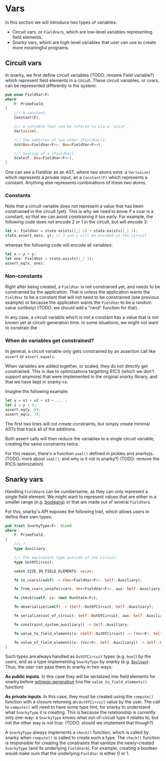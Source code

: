 # Vars

In this section we will introduce two types of variables:

* Circuit vars, or `FieldVar`s, which are low-level variables representing field elements.
* Snarky vars, which are high-level variables that user can use to create more meaningful programs.

## Circuit vars

In snarky, we first define circuit variables (TODO: rename Field variable?) which represent field elements in a circuit.
These circuit variables, or cvars, can be represented differently in the system:

```rust
pub enum FieldVar<F>
where
    F: PrimeField,
{
    /// A constant.
    Constant(F),

    /// A variable that can be refered to via a `usize`.
    Var(usize),

    /// The addition of two other [FieldVar]s.
    Add(Box<FieldVar<F>>, Box<FieldVar<F>>),

    /// Scaling of a [FieldVar].
    Scale(F, Box<FieldVar<F>>),
}
```

One can see a FieldVar as an AST, where two atoms exist: a `Var(usize)` which represents a private input, an a `Constant(F)` which represents a constant.
Anything else represents combinations of these two atoms.

### Constants

Note that a circuit variable does not represent a value that has been constrained in the circuit (yet).
This is why we need to know if a cvar is a constant, so that we can avoid constraining it too early. 
For example, the following code does not encode 2 or 1 in the circuit, but will encode 3:

```rust
let x: FieldVar = state.exists(|_| 2) + state.exists(|_| 3);
state.assert_eq(x, y); // 3 and y will be encoded in the circuit
```

whereas the following code will encode all variables:

```rust
let x = y + y;
let one: FieldVar = state.exists(|_| 1);
assert_eq(x, one);
```

### Non-constants

Right after being created, a `FieldVar` is not constrained yet, and needs to be constrained by the application.
That is unless the application wants the `FieldVar` to be a constant that will not need to be constrained (see previous example) or because the application wants the `FieldVar` to be a random value (unlikely) (TODO: we should add a "rand" function for that).

In any case, a circuit variable which is not a constant has a value that is not known yet at circuit-generation time.
In some situations, we might not want to constrain the 


### When do variables get constrained?

In general, a circuit variable only gets constrained by an assertion call like `assert` or `assert_equals`.

When variables are added together, or scaled, they do not directly get constrained. 
This is due to optimizations targetting R1CS (which we don't support anymore) that were implemented in the original snarky library, and that we have kept in snarky-rs.

Imagine the following example:

```rust
let y = x1 + x2 + x3 +.... ;
let z = y + 3;
assert_eq(y, 6);
assert_eq(z, 7);
```

The first two lines will not create constraints, but simply create minimal ASTs that track all of the additions.

Both assert calls will then reduce the variables to a single circuit variable, creating the same constraints twice.

For this reason, there's a function `seal()` defined in pickles and snarkyjs. (TODO: more about `seal()`, and why is it not in snarky?) (TODO: remove the R1CS optimization)

## Snarky vars

Handling `FieldVar`s can be cumbersome, as they can only represent a single field element.
We might want to represent values that are either in a smaller range (e.g. [booleans](./booleans.md)) or that are made out of several `FieldVar`s.

For this, snarky's API exposes the following trait, which allows users to define their own types:

```rust
pub trait SnarkyType<F>: Sized
where
    F: PrimeField,
{
    /// ?
    type Auxiliary;

    /// The equivalent type outside of the circuit.
    type OutOfCircuit;

    const SIZE_IN_FIELD_ELEMENTS: usize;

    fn to_cvars(&self) -> (Vec<FieldVar<F>>, Self::Auxiliary);

    fn from_cvars_unsafe(cvars: Vec<FieldVar<F>>, aux: Self::Auxiliary) -> Self;

    fn check(&self, cs: &mut RunState<F>);

    fn deserialize(&self) -> (Self::OutOfCircuit, Self::Auxiliary);

    fn serialize(out_of_circuit: Self::OutOfCircuit, aux: Self::Auxiliary) -> Self;

    fn constraint_system_auxiliary() -> Self::Auxiliary;

    fn value_to_field_elements(x: &Self::OutOfCircuit) -> (Vec<F>, Self::Auxiliary);

    fn value_of_field_elements(x: (Vec<F>, Self::Auxiliary)) -> Self::OutOfCircuit;
}
```

Such types are always handled as `OutOfCircuit` types (e.g. `bool`) by the users, and as a type implementing `SnarkyType` by snarky (e.g. [`Boolean`](./booleans.md)).
Thus, the user can pass them to snarky in two ways:

**As public inputs**. In this case they will be serialized into field elements for snarky before [witness-generation](./witness-generation.md) (via the `value_to_field_elements()` function)

**As private inputs**. In this case, they must be created using the `compute()` function with a closure returning an `OutOfCircuit` value by the user. 
The call to `compute()` will need to have some type hint, for snarky to understand what `SnarkyType` it is creating. 
This is because the relationship is currently only one-way: a `SnarkyType` knows what out-of-circuit type it relates to, but not the other way is not true.
(TODO: should we implement that though?)

A `SnarkyType` always implements a `check()` function, which is called by snarky when `compute()` is called to create such a type.
The `check()` function is responsible for creating the constraints that sanitize the newly-created `SnarkyType` (and its underlying `FieldVar`s).
For example, creating a boolean would make sure that the underlying `FieldVar` is either 0 or 1.
